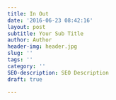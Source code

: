 ```yaml
---
title: In Out
date: '2016-06-23 08:42:16'
layout: post
subtitle: Your Sub Title
author: Author
header-img: header.jpg
slug: ''
tags: ''
category: ''
SEO-description: SEO Description
draft: true

---
```


